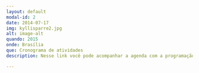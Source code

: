```yaml
---
layout: default
modal-id: 2
date: 2014-07-17
img: kyllisparre2.jpg
alt: image-alt
quando: 2015
onde: Brasília
que: Cronograma de atividades
description: Nesse link você pode acompanhar a agenda com a programação de todas as ações do Grupo de Pesquisa Interface.

---
```

